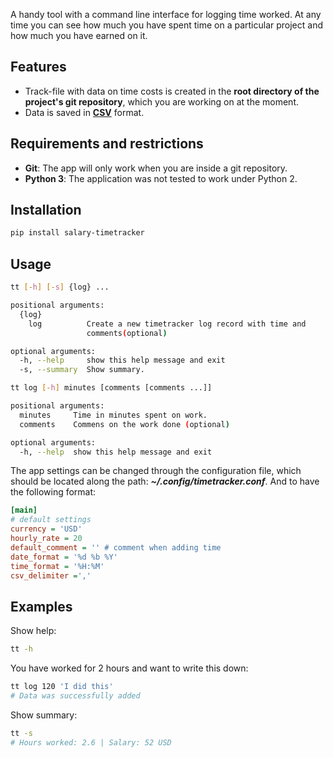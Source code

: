 A handy tool with a command line interface for logging time worked. At any time you can see how much you have spent time on a particular project and how much you have earned on it.

## Features

- Track-file with data on time costs is created in the **root directory of the project's git repository**, which you are working on at the moment.
- Data is saved in [**CSV**](https://en.wikipedia.org/wiki/Comma-separated_values) format.

## Requirements and restrictions

- **Git**: The app will only work when you are inside a git repository.
- **Python 3**: The application was not tested to work under Python 2.

## Installation

```bash
pip install salary-timetracker
```
## Usage

```bash
tt [-h] [-s] {log} ...

positional arguments:
  {log}
    log          Create a new timetracker log record with time and
                 comments(optional)

optional arguments:
  -h, --help     show this help message and exit
  -s, --summary  Show summary.

```

```bash
tt log [-h] minutes [comments [comments ...]]

positional arguments:
  minutes     Time in minutes spent on work.
  comments    Commens on the work done (optional)

optional arguments:
  -h, --help  show this help message and exit
```

The app settings can be changed through the configuration file, which should be located along the path: ***~/.config/timetracker.conf***. And to have the following format:
```ini
[main]
# default settings
currency = 'USD'
hourly_rate = 20
default_comment = '' # comment when adding time
date_format = '%d %b %Y'
time_format = '%H:%M'
csv_delimiter =','
```

## Examples

Show help:
```bash
tt -h
```
You have worked for 2 hours and want to write this down:
```bash
tt log 120 'I did this'
# Data was successfully added
```
Show summary:
```bash
tt -s
# Hours worked: 2.6 | Salary: 52 USD
```
